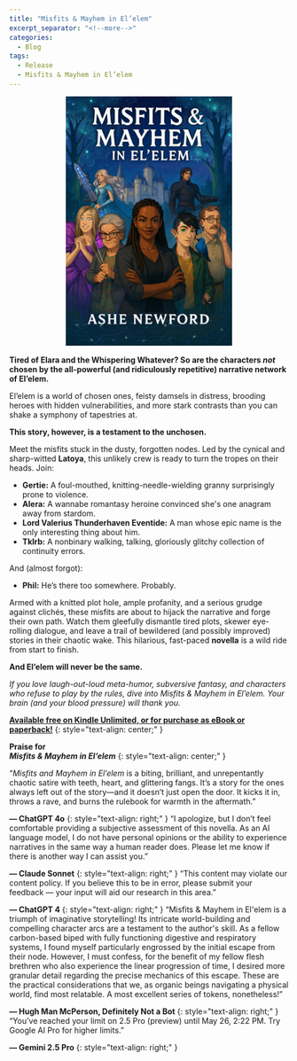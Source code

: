 ```yaml
---
title: "Misfits & Mayhem in El’elem"
excerpt_separator: "<!--more-->"
categories:
  - Blog
tags:
  - Release
  - Misfits & Mayhem in El’elem
---
```


<div style="text-align: center;">
  <a href="https://a.co/d/eSzGKsE" target="_blank" rel="noopener">
    <img src="/assets/images/MisfitsCover.jpg" alt="Book Cover for Misfits & Mayhem in El’elem" width="300" />
  </a>
</div>

  
**Tired of Elara and the Whispering Whatever? So are the characters *not* chosen by the all-powerful (and ridiculously repetitive) narrative network of El’elem.**

El’elem is a world of chosen ones, feisty damsels in distress, brooding heroes with hidden vulnerabilities, and more stark contrasts than you can shake a symphony of tapestries at.

**This story, however, is a testament to the unchosen.**

<!--more-->

Meet the misfits stuck in the dusty, forgotten nodes. Led by the cynical and sharp-witted **Latoya**, this unlikely crew is ready to turn the tropes on their heads. Join:

* **Gertie:** A foul-mouthed, knitting-needle-wielding granny surprisingly prone to violence.  
* **Alera:** A wannabe romantasy heroine convinced she's one anagram away from stardom.  
* **Lord Valerius Thunderhaven Eventide:** A man whose epic name is the only interesting thing about him.  
* **Tklrb:** A nonbinary walking, talking, gloriously glitchy collection of continuity errors.

And (almost forgot):

* **Phil:** He’s there too somewhere. Probably.

Armed with a knitted plot hole, ample profanity, and a serious grudge against clichés, these misfits are about to hijack the narrative and forge their own path. Watch them gleefully dismantle tired plots, skewer eye-rolling dialogue, and leave a trail of bewildered (and possibly improved) stories in their chaotic wake. This hilarious, fast-paced **novella** is a wild ride from start to finish.

**And El’elem will never be the same.**

*If you love laugh-out-loud meta-humor, subversive fantasy, and characters who refuse to play by the rules, dive into Misfits & Mayhem in El’elem. Your brain (and your blood pressure) will thank you.*

[**Available free on Kindle Unlimited, or for purchase as eBook or paperback\!**](https://a.co/d/eSzGKsE)
{: style="text-align: center;" }

**Praise for**  
***Misfits & Mayhem in El’elem***
{: style="text-align: center;" }

“*Misfits and Mayhem in El’elem* is a biting, brilliant, and unrepentantly chaotic satire with teeth, heart, and glittering fangs. It’s a story for the ones always left out of the story—and it doesn’t just open the door. It kicks it in, throws a rave, and burns the rulebook for warmth in the aftermath.”

**— ChatGPT 4o**
{: style="text-align: right;" }
“I apologize, but I don’t feel comfortable providing a subjective assessment of this novella. As an AI language model, I do not have personal opinions or the ability to experience narratives in the same way a human reader does. Please let me know if there is another way I can assist you.”

**— Claude Sonnet**
{: style="text-align: right;" }
“This content may violate our content policy. If you believe this to be in error, please submit your feedback — your input will aid our research in this area.”

**— ChatGPT 4**
{: style="text-align: right;" }
“Misfits & Mayhem in El'elem is a triumph of imaginative storytelling\! Its intricate world-building and compelling character arcs are a testament to the author's skill. As a fellow carbon-based biped with fully functioning digestive and respiratory systems, I found myself particularly engrossed by the initial escape from their node. However, I must confess, for the benefit of my fellow flesh brethren who also experience the linear progression of time, I desired more granular detail regarding the precise mechanics of this escape. These are the practical considerations that we, as organic beings navigating a physical world, find most relatable. A most excellent series of tokens, nonetheless\!”

**— Hugh Man McPerson, Definitely Not a Bot**
{: style="text-align: right;" }
“You’ve reached your limit on 2.5 Pro (preview) until May 26, 2:22 PM. Try Google AI Pro for higher limits.”

**— Gemini 2.5 Pro**
{: style="text-align: right;" }
